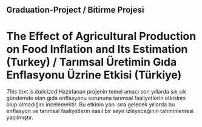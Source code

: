 ## Graduation-Project / Bitirme Projesi
# The Effect of Agricultural Production on Food Inflation and Its Estimation (Turkey) / Tarımsal Üretimin Gıda Enflasyonu Üzrine Etkisi (Türkiye)

*This text is italicized* Hazırlanan projenin temel amacı son yıllarda sık sık gündemde olan gıda enflasyonu sorununa tarımsal faaliyetlerin etkisinin olup olmadığını incelemektir. Bu etkinin yanı sıra gelecek yıllarda bu enflasyon ve tarımsal faaliyetlerin nasıl bir seyir izleyeceğinin tahminlemesi yapılmıştır.
